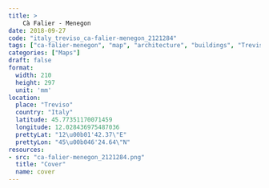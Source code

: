 ```yaml
---
title: > 
    Cà Falier - Menegon
date: 2018-09-27
code: "italy_treviso_ca-falier-menegon_2121284"
tags: ["ca-falier-menegon", "map", "architecture", "buildings", "Treviso", "Italy"]
categories: ["Maps"]
draft: false
format:
  width: 210
  height: 297
  unit: 'mm'
location:
  place: "Treviso"
  country: "Italy"
  latitude: 45.77351170071459
  longitude: 12.028436975487036
  prettyLat: "12\u00b01'42.37\"E"
  prettyLon: "45\u00b046'24.64\"N"
resources:
- src: "ca-falier-menegon_2121284.png"
  title: "Cover"
  name: cover
---
```

